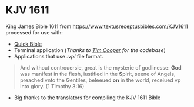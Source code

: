 # KJV 1611

King James Bible 1611 from https://www.textusreceptusbibles.com/KJV1611 
processed for use with:

- [Quick Bible](https://alkitab.app/)
- Terminal application (_Thanks to [Tim Cooper](https://github.com/bontibon/kjv/tree/281bbd97ba215d02bd19915c4b44c7725b97ad1a) for the codebase_)
- Applications that use *.vpl* file format.

> And without controuersie, great is the mysterie of godlinesse: **God** was 
> manifest in the flesh, iustified in the **S**pirit, seene of Angels, preached vnto 
> the Gentiles, beleeued **on** in the world, receiued vp into glory. (1 Timothy 3:16)

- Big thanks to the translators for compiling the KJV 1611 Bible
